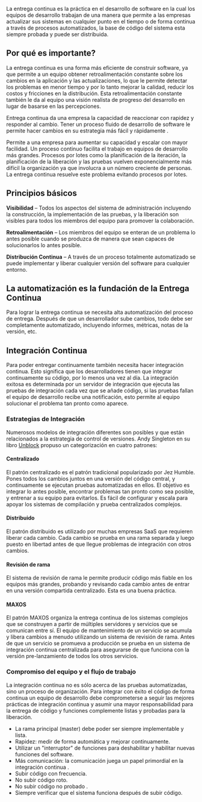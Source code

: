 La entrega continua es la práctica en el desarrollo de software en la cual los equipos de desarrollo trabajan de una manera que permite a las empresas actualizar sus sistemas en cualquier punto en el tiempo o de forma continua a través de procesos automatizados, la base de código del sistema esta siempre probada y puede ser distribuida.

## Por qué es importante?

La entrega continua es una forma más eficiente de construir software, ya que permite a un equipo obtener retroalimentación constante sobre los cambios en la aplicación y las actualizaciones, lo que le permite detectar los problemas en menor tiempo y por lo tanto mejorar la calidad, reducir los costos y fricciones en la distribución. Esta retroalimentación constante también le da al equipo una visión realista de progreso del desarrollo en lugar de basarse en las percepciones.

Entrega continua da una empresa la capacidad de reaccionar con rapidez y responder al cambio. Tener un proceso fluido de desarrollo de software le permite hacer cambios en su estrategia más fácil y rápidamente .

Permite a una empresa para aumentar su capacidad y escalar con mayor facilidad. Un proceso continuo facilita el trabajo en equipos de desarrollo más grandes. Procesos por lotes como la planificación de la iteración, la planificación de la liberación y las pruebas vuelven exponencialmente más difícil la organización ya que involucra a un número creciente de personas. La entrega continua resuelve este problema evitando procesos por lotes.

## Principios básicos

__Visibilidad__ – Todos los aspectos del sistema de administración incluyendo la construcción, la implementación de las pruebas, y la liberación son visibles para todos los miembros del equipo para promover la colaboración.

__Retroalimentación__ –
Los miembros del equipo se enteran de un problema lo antes posible cuando se produzca de manera que sean capaces de solucionarlos lo antes posible.

__Distribución Continua__ – A través de un proceso totalmente automatizado se puede implementar y liberar cualquier versión del software para cualquier entorno.

## La automatización es la fundación de la Entrega Continua

Para lograr la entrega continua se necesita alta automatización del proceso de entrega. Después de que un desarrollador sube cambios, todo debe ser completamente automatizado, incluyendo informes, métricas, notas de la versión, etc.

## Integración Continua

Para poder entregar continuamente también necesita hacer integración continua. Esto significa que los desarrolladores tienen que integrar continuamente su código, por lo menos una vez al día. La integración exitosa es determinada por un servidor de integración que ejecuta las pruebas de integración cada vez que se añade código, si las pruebas fallan el equipo de desarrollo recibe una notificación, esto permite al equipo solucionar el problema tan pronto como aparece.

### Estrategias de Integración
Numerosos modelos de integración diferentes son posibles y que están relacionados a la estrategia de control de versiones. Andy Singleton en su libro [Unblock](http://continuousagile.com/unblock) propuso un categorización en cuatro patrones:

#### Centralizado
El patrón centralizado es el patrón tradicional popularizado por Jez Humble. Pones todos los cambios juntos en una versión del código central, y continuamente se ejecutan pruebas automatizadas en ellos. El objetivo es integrar lo antes posible, encontrar problemas tan pronto como sea posible, y entrenar a su equipo para evitarlos. Es fácil de configurar y escala para apoyar los sistemas de compilación y prueba centralizados complejos.

#### Distribuido
El patrón distribuido es utilizado por muchas empresas SaaS que requieren liberar cada cambio. Cada cambio se prueba en una rama separada y luego puesto en libertad antes de que llegue problemas de integración con otros cambios.

#### Revisión de rama
El sistema de revisión de rama le permite producir código más fiable en los equipos más grandes, probando y revisando cada cambio antes de entrar en una versión compartida centralizado. Esta es una buena práctica.

#### MAXOS
El patrón MAXOS organiza la entrega continua de los sistemas complejos que se construyen a partir de múltiples servidores y servicios que se comunican entre sí. El equipo de mantenimiento de un servicio se acumula y libera cambios a menudo utilizando un sistema de revisión de rama. Antes de que un servicio se promueva a producción se prueba en un sistema de integración continua centralizada para asegurarse de que funciona con la versión pre-lanzamiento de todos los otros servicios.

### Compromiso del equipo y el flujo de trabajo

La integración continua no es sólo acerca de las pruebas automatizadas, sino un proceso de organización. Para integrar con éxito el código de forma continua un equipo de desarrollo debe comprometerse a seguir las mejores prácticas de integración continua y asumir una mayor responsabilidad para la entrega de código y funciones complemente listas y probadas para la liberación.

- La rama principal (master) debe poder ser siempre implementable y lista.
- Rapidez: medir de forma automática y mejorar continuamente.
- Utilizar un "interruptor" de funciones para deshabilitar y habilitar nuevas funciones del software.
- Más comunicación: la comunicación juega un papel primordial en la integración continua .
- Subir código con frecuencia.
- No subir código roto.
- No subir código no probado .
- Siempre verificar que el sistema funciona después de subir código.
